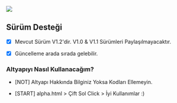 ![](https://i.imgur.com/i42Jz95.png)

## Sürüm Desteği

- [x] Mevcut Sürüm V1.2'dir. V1.0 & V1.1 Sürümleri Paylaşılmayacaktır.
- [x] Güncelleme arada sırada gelebilir. 


### Altyapıyı Nasıl Kullanacağım?

- [NOT] Altyapı Hakkında Bilginiz Yoksa Kodları Ellemeyin.

- [START] alpha.html > Çift Sol Click > İyi Kullanımlar :)
